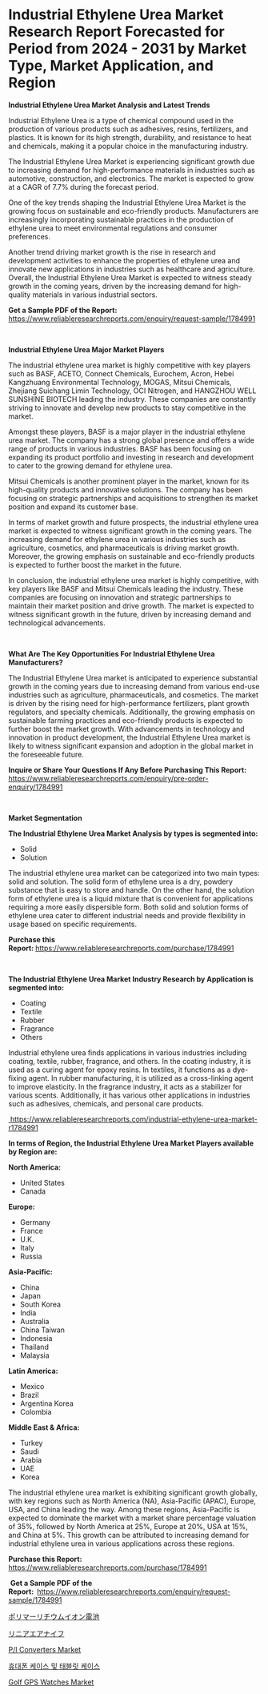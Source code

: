 <p><h1>Industrial Ethylene Urea Market Research Report Forecasted for Period from 2024 -  2031 by Market Type, Market Application, and Region</h1></p><p><strong>Industrial Ethylene Urea Market Analysis and Latest Trends</strong></p>
<p><p>Industrial Ethylene Urea is a type of chemical compound used in the production of various products such as adhesives, resins, fertilizers, and plastics. It is known for its high strength, durability, and resistance to heat and chemicals, making it a popular choice in the manufacturing industry.</p><p>The Industrial Ethylene Urea Market is experiencing significant growth due to increasing demand for high-performance materials in industries such as automotive, construction, and electronics. The market is expected to grow at a CAGR of 7.7% during the forecast period.</p><p>One of the key trends shaping the Industrial Ethylene Urea Market is the growing focus on sustainable and eco-friendly products. Manufacturers are increasingly incorporating sustainable practices in the production of ethylene urea to meet environmental regulations and consumer preferences.</p><p>Another trend driving market growth is the rise in research and development activities to enhance the properties of ethylene urea and innovate new applications in industries such as healthcare and agriculture. Overall, the Industrial Ethylene Urea Market is expected to witness steady growth in the coming years, driven by the increasing demand for high-quality materials in various industrial sectors.</p></p>
<p><strong>Get a Sample PDF of the Report:&nbsp;</strong> <a href="https://www.reliableresearchreports.com/enquiry/request-sample/1784991">https://www.reliableresearchreports.com/enquiry/request-sample/1784991</a></p>
<p>&nbsp;</p>
<p><strong>Industrial Ethylene Urea Major Market Players</strong></p>
<p><p>The industrial ethylene urea market is highly competitive with key players such as BASF, ACETO, Connect Chemicals, Eurochem, Acron, Hebei Kangzhuang Environmental Technology, MOGAS, Mitsui Chemicals, Zhejiang Suichang Limin Technology, OCI Nitrogen, and HANGZHOU WELL SUNSHINE BIOTECH leading the industry. These companies are constantly striving to innovate and develop new products to stay competitive in the market.</p><p>Amongst these players, BASF is a major player in the industrial ethylene urea market. The company has a strong global presence and offers a wide range of products in various industries. BASF has been focusing on expanding its product portfolio and investing in research and development to cater to the growing demand for ethylene urea.</p><p>Mitsui Chemicals is another prominent player in the market, known for its high-quality products and innovative solutions. The company has been focusing on strategic partnerships and acquisitions to strengthen its market position and expand its customer base.</p><p>In terms of market growth and future prospects, the industrial ethylene urea market is expected to witness significant growth in the coming years. The increasing demand for ethylene urea in various industries such as agriculture, cosmetics, and pharmaceuticals is driving market growth. Moreover, the growing emphasis on sustainable and eco-friendly products is expected to further boost the market in the future.</p><p>In conclusion, the industrial ethylene urea market is highly competitive, with key players like BASF and Mitsui Chemicals leading the industry. These companies are focusing on innovation and strategic partnerships to maintain their market position and drive growth. The market is expected to witness significant growth in the future, driven by increasing demand and technological advancements.</p></p>
<p>&nbsp;</p>
<p><strong>What Are The Key Opportunities For Industrial Ethylene Urea Manufacturers?</strong></p>
<p><p>The Industrial Ethylene Urea market is anticipated to experience substantial growth in the coming years due to increasing demand from various end-use industries such as agriculture, pharmaceuticals, and cosmetics. The market is driven by the rising need for high-performance fertilizers, plant growth regulators, and specialty chemicals. Additionally, the growing emphasis on sustainable farming practices and eco-friendly products is expected to further boost the market growth. With advancements in technology and innovation in product development, the Industrial Ethylene Urea market is likely to witness significant expansion and adoption in the global market in the foreseeable future.</p></p>
<p><strong>Inquire or Share Your Questions If Any Before Purchasing This Report:</strong> <a href="https://www.reliableresearchreports.com/enquiry/pre-order-enquiry/1784991">https://www.reliableresearchreports.com/enquiry/pre-order-enquiry/1784991</a></p>
<p>&nbsp;</p>
<p><strong>Market Segmentation</strong></p>
<p><strong>The Industrial Ethylene Urea Market Analysis by types is segmented into:</strong></p>
<p><ul><li>Solid</li><li>Solution</li></ul></p>
<p><p>The industrial ethylene urea market can be categorized into two main types: solid and solution. The solid form of ethylene urea is a dry, powdery substance that is easy to store and handle. On the other hand, the solution form of ethylene urea is a liquid mixture that is convenient for applications requiring a more easily dispersible form. Both solid and solution forms of ethylene urea cater to different industrial needs and provide flexibility in usage based on specific requirements.</p></p>
<p><strong>Purchase this Report:&nbsp;</strong><a href="https://www.reliableresearchreports.com/purchase/1784991">https://www.reliableresearchreports.com/purchase/1784991</a></p>
<p>&nbsp;</p>
<p><strong>The Industrial Ethylene Urea Market Industry Research by Application is segmented into:</strong></p>
<p><ul><li>Coating</li><li>Textile</li><li>Rubber</li><li>Fragrance</li><li>Others</li></ul></p>
<p><p>Industrial ethylene urea finds applications in various industries including coating, textile, rubber, fragrance, and others. In the coating industry, it is used as a curing agent for epoxy resins. In textiles, it functions as a dye-fixing agent. In rubber manufacturing, it is utilized as a cross-linking agent to improve elasticity. In the fragrance industry, it acts as a stabilizer for various scents. Additionally, it has various other applications in industries such as adhesives, chemicals, and personal care products.</p></p>
<p><a href="https://www.reliableresearchreports.com/industrial-ethylene-urea-market-r1784991">&nbsp;https://www.reliableresearchreports.com/industrial-ethylene-urea-market-r1784991</a></p>
<p><strong>In terms of Region, the Industrial Ethylene Urea Market Players available by Region are:</strong></p>
<p>
    <p> <strong> North America: </strong>
        <ul>
            <li>United States</li>
            <li>Canada</li>
        </ul>
        </p> 
    <p> <strong> Europe: </strong>
        <ul>
            <li>Germany</li>
            <li>France</li>
            <li>U.K.</li>
            <li>Italy</li>
            <li>Russia</li>
        </ul>
        </p> 
    <p> <strong> Asia-Pacific: </strong>
        <ul>
            <li>China</li>
            <li>Japan</li>
            <li>South Korea</li>
            <li>India</li>
            <li>Australia</li>
            <li>China Taiwan</li>
            <li>Indonesia</li>
            <li>Thailand</li>
            <li>Malaysia</li>
        </ul>
        </p> 
    <p> <strong> Latin America: </strong>
        <ul>
            <li>Mexico</li>
            <li>Brazil</li>
            <li>Argentina Korea</li>
            <li>Colombia</li>
        </ul>
        </p> 
    <p> <strong> Middle East & Africa: </strong>
        <ul>
            <li>Turkey</li>
            <li>Saudi</li>
            <li>Arabia</li>
            <li>UAE</li>
            <li>Korea</li>
        </ul>
    </p>
    </p>
<p><p>The industrial ethylene urea market is exhibiting significant growth globally, with key regions such as North America (NA), Asia-Pacific (APAC), Europe, USA, and China leading the way. Among these regions, Asia-Pacific is expected to dominate the market with a market share percentage valuation of 35%, followed by North America at 25%, Europe at 20%, USA at 15%, and China at 5%. This growth can be attributed to increasing demand for industrial ethylene urea in various applications across these regions.</p></p>
<p><strong>Purchase this Report: </strong><a href="https://www.reliableresearchreports.com/purchase/1784991">https://www.reliableresearchreports.com/purchase/1784991</a></p>
<p>&nbsp;<strong>Get a Sample PDF of the Report:&nbsp;&nbsp;</strong><a href="https://www.reliableresearchreports.com/enquiry/request-sample/1784991">https://www.reliableresearchreports.com/enquiry/request-sample/1784991</a></p>
<p><strong></strong></p>
<p><p><a href="https://github.com/bevdtkn4419963/Market-Research-Report-List-2/blob/main/6349526104804.md">ポリマーリチウムイオン電池</a></p><p><a href="https://github.com/lababdou/Market-Research-Report-List-4/blob/main/9969335104803.md">リニアエアナイフ</a></p><p><a href="https://github.com/timeliteaut/Market-Research-Report-List-3/blob/main/pi-converters-market.md">P/I Converters Market</a></p><p><a href="https://github.com/LoganRew1964/Market-Research-Report-List-1/blob/main/101421998305.md">휴대폰 케이스 및 태블릿 케이스</a></p><p><a href="https://github.com/seekum/Market-Research-Report-List-3/blob/main/golf-gps-watches-market.md">Golf GPS Watches Market</a></p></p>
